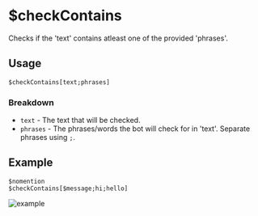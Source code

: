 # $checkContains
Checks if the 'text' contains atleast one of the provided 'phrases'.

## Usage
```
$checkContains[text;phrases]
```

### Breakdown
- `text` - The text that will be checked.
- `phrases` - The phrases/words the bot will check for in 'text'. Separate phrases using `;`.

## Example
```
$nomention
$checkContains[$message;hi;hello]
```

![example](https://user-images.githubusercontent.com/69215413/120049460-0741c200-bfe8-11eb-9dc7-3a584af2381e.png)
